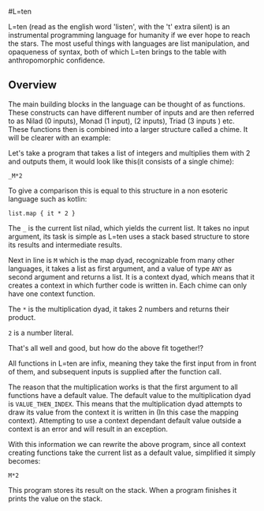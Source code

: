 #L=ten

L=ten (read as the english word 'listen', with the 't' extra silent) is an instrumental programming language for humanity if we ever hope to reach the stars. The most useful things with languages are list manipulation, and opaqueness of syntax, both of which L=ten brings to the table with anthropomorphic confidence.

## Overview

The main building blocks in the language can be thought of as functions. These constructs can have different number of inputs and are then referred to as Nilad (0 inputs), Monad (1 input),  (2 inputs), Triad (3 inputs ) etc. These functions then is combined into a larger structure called a chime. It will be clearer with an example:

Let's take a program that takes a list of integers and multiplies them with 2 and outputs them, it would look like this(it consists of a single chime):

    _M*2

To give a comparison this is equal to this structure in a non esoteric language such as kotlin:

    list.map { it * 2 }    

The `_` is the current list nilad, which yields the current list. It takes no input argument, its task is simple as L=ten uses a stack based structure to store its results and intermediate results.

Next in line is `M` which is the map dyad, recognizable from many other languages, it takes a list as first argument, and a value of type `ANY` as second argument and returns a list. It is a context dyad, which means that it creates a context in which further code is written in. Each chime can only have one context function.

The `*` is the multiplication dyad, it takes 2 numbers and returns their product.

`2` is a number literal.

That's all well and good, but how do the above fit together!? 

All functions in L=ten are infix, meaning they take the first input from in front of them, and subsequent inputs is supplied after the function call.

The reason that the multiplication works is that the first argument to all functions have a default value. The default value to the multiplication dyad is `VALUE_THEN_INDEX`. This means that the multiplication dyad attempts to draw its value from the context it is written in (In this case the mapping context). Attempting to use a context dependant default value outside a context is an error and will result in an exception.

With this information we can rewrite the above program, since all context creating functions take the current list as a default value, simplified it simply becomes:

    M*2
    
This program stores its result on the stack. When a program finishes it prints the value on the stack.